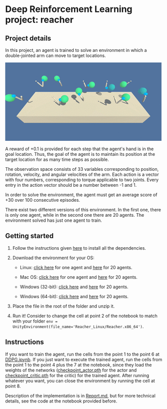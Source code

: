 # Deep Reinforcement Learning project: reacher
## Project details

In this project, an agent is trained to solve an environment in which a double-jointed arm can move to target locations.

![reacher environment](images/reacher.gif "Reacher environment")

A reward of +0.1 is provided for each step that the agent's hand is in the goal location. Thus, the goal of the agent is to maintain its position at the target location for as many time steps as possible.

The observation space consists of 33 variables corresponding to  position, rotation, velocity, and angular velocities of the arm. Each  action is a vector with four numbers, corresponding to torque applicable to two joints. Every entry in the action vector should be a number  between -1 and 1.

In order to solve the environment, the  agent must get an average score of +30 over 100 consecutive episodes.

There exist two different versions of this environment. In the first one, there is only one agent, while in the second one there are 20 agents. The environment solved has just one agent to train.

## Getting started

1. Follow the instructions given [here](https://github.com/udacity/deep-reinforcement-learning#dependencies) to install all the dependencies.

2. Download the environment for your OS:

   * Linux: [click here](https://s3-us-west-1.amazonaws.com/udacity-drlnd/P2/Reacher/one_agent/Reacher_Linux.zip) for one agent and [here](https://s3-us-west-1.amazonaws.com/udacity-drlnd/P2/Reacher/Reacher_Linux.zip) for 20 agents.

   * Mac OS: [click here](https://s3-us-west-1.amazonaws.com/udacity-drlnd/P2/Reacher/one_agent/Reacher.app.zip) for one agent and [here](https://s3-us-west-1.amazonaws.com/udacity-drlnd/P2/Reacher/Reacher.app.zip) for 20 agents.
   * Windows (32-bit): [click here](https://s3-us-west-1.amazonaws.com/udacity-drlnd/P2/Reacher/one_agent/Reacher_Windows_x86.zip) and [here](https://s3-us-west-1.amazonaws.com/udacity-drlnd/P2/Reacher/Reacher_Windows_x86.zip) for 20 agents.
   * Windows (64-bit): [click here](https://s3-us-west-1.amazonaws.com/udacity-drlnd/P2/Reacher/one_agent/Reacher_Windows_x86_64.zip) and [here](https://s3-us-west-1.amazonaws.com/udacity-drlnd/P2/Reacher/Reacher_Windows_x86_64.zip) for 20 agents.

3. Place the file in the root of the folder and unzip it.

4. Run it! Consider to change the cell at point 2 of the notebook to match with your folder `env = UnityEnvironment(file_name='Reacher_Linux/Reacher.x86_64')`.

## Instructions

If you want to train the agent, run the cells from the point 1 to the point 6 at [DDPG.ipynb](DDPG.ipynb). If you just want to execute the trained agent, run the cells from the point 1 to the point 4 plus the 7 at the notebook, since they load the weights of the networks ([checkpoint_actor.pth](checkpoint_actor.pth) for the actor and [checkpoint_critic.pth](checkpoint_critic.pth) for the critic) for the trained agent. After running whatever you want, you can close the environment by running the cell at point 8.

Description of the implementation is in [Report.md](Report.md), but for more technical details, see the code at the notebook provided before.